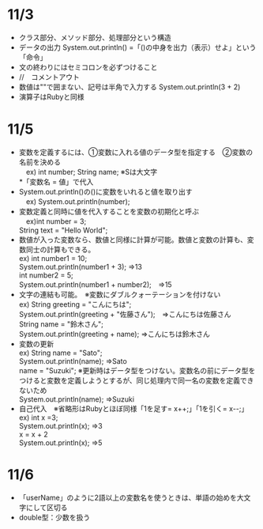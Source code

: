 # 11/3
* クラス部分、メソッド部分、処理部分という構造
* データの出力
  System.out.println()  =「()の中身を出力（表示）せよ」という「命令」
* 文の終わりにはセミコロンを必ずつけること
* //　コメントアウト
* 数値は""で囲まない、記号は半角で入力する
  System.out.println(3 + 2)
* 演算子はRubyと同様

# 11/5
* 変数を定義するには、①変数に入れる値のデータ型を指定する　②変数の名前を決める  
　ex) int number; String name; ※Sは大文字  
*「変数名 = 値」で代入
* System.out.println()の()に変数をいれると値を取り出す  
　ex) System.out.println(number);  
* 変数定義と同時に値を代入することを変数の初期化と呼ぶ  
　ex)int number = 3;  
     String text = "Hello World";  
* 数値が入った変数なら、数値と同様に計算が可能。数値と変数の計算も、変数同士の計算もできる。  
  ex) int number1 = 10;  
      System.out.println(number1 + 3);  ⇒13  
      int number2 = 5;  
      System.out.println(number1 + number2);　⇒15  
* 文字の連結も可能。　※変数にダブルクォーテーションを付けない  
 ex) String greeting = "こんにちは";  
     System.out.println(greeting + "佐藤さん");　⇒こんにちは佐藤さん  
     String name = "鈴木さん";  
     System.out.println(greeting + name);  ⇒こんにちは鈴木さん
* 変数の更新  
 ex) String name = "Sato";  
     System.out.println(name); ⇒Sato  
     name = "Suzuki";   ※更新時はデータ型をつけない。変数名の前にデータ型をつけると変数を定義しようとするが、同じ処理内で同一名の変数を定義できないため  
     System.out.println(name); ⇒Suzuki
* 自己代入　※省略形はRubyとほぼ同様「1を足す= x++;」「1を引く= x--;」  
 ex) int x =3;  
     System.out.println(x); ⇒3  
     x = x + 2  
     System.out.println(x); ⇒5

# 11/6
* 「userName」のように2語以上の変数名を使うときは、単語の始めを大文字にして区切る
* double型：少数を扱う
